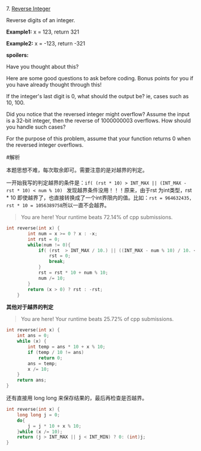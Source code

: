 7\. [Reverse Integer](https://leetcode.com/problems/reverse-integer)

Reverse digits of an integer.

**Example1:** x = 123, return 321

**Example2:** x = -123, return -321

**spoilers:**

Have you thought about this?

Here are some good questions to ask before coding. Bonus points for you if you have already thought through this!

If the integer's last digit is 0, what should the output be? ie, cases such as 10, 100.

Did you notice that the reversed integer might overflow? Assume the input is a 32-bit integer, then the reverse of 1000000003 overflows. How should you handle such cases?

For the purpose of this problem, assume that your function returns 0 when the reversed integer overflows.

#解析

本题思想不难，每次取余即可。需要注意的是对越界的判定。

一开始我写的判定越界的条件是：```if( (rst * 10) > INT_MAX || (INT_MAX - rst * 10) < num % 10) ``` 发现越界条件没用！！！原来，由于rst 为int类型，rst \* 10 即使越界了，也直接转换成了一个int界限内的值。比如：```rst = 964632435, rst * 10 = 1056389758```所以一直不会越界。

> You are here! 
Your runtime beats 72.14% of cpp submissions.

```cpp
int reverse(int x) {
        int num = x >= 0 ? x : -x;
        int rst = 0;
        while(num != 0){
            if( (rst  > INT_MAX / 10.) || ((INT_MAX - num % 10) / 10. < rst) ) {
                rst = 0;
                break;
            }
            rst = rst * 10 + num % 10;
            num /= 10;
        }
        return (x > 0) ? rst : -rst;
    }
```
**其他对于越界的判定**

> You are here! 
Your runtime beats 25.72% of cpp submissions.

```cpp
int reverse(int x) {
    int ans = 0;
    while (x) {
        int temp = ans * 10 + x % 10;
        if (temp / 10 != ans)
            return 0;
        ans = temp;
        x /= 10;
    }
    return ans;
}
```

还有直接用 long long 来保存结果的，最后再检查是否越界。

```cpp
int reverse(int x) {
    long long j = 0;
    do{
        j = j * 10 + x % 10;
    }while (x /= 10);
    return (j > INT_MAX || j < INT_MIN) ? 0: (int)j;
}
```

